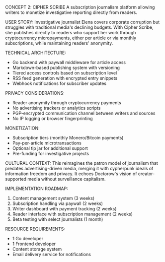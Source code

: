 CONCEPT 2: CIPHER SCRIBE
A subscription journalism platform allowing writers to monetize investigative reporting directly from readers.

USER STORY:
Investigative journalist Elena covers corporate corruption but struggles with traditional media's declining budgets. With Cipher Scribe, she publishes directly to readers who support her work through cryptocurrency micropayments, either per article or via monthly subscriptions, while maintaining readers' anonymity.

TECHNICAL ARCHITECTURE:
- Go backend with paywall middleware for article access
- Markdown-based publishing system with versioning
- Tiered access controls based on subscription level
- RSS feed generation with encrypted entry snippets
- Webhook notifications for subscriber updates

PRIVACY CONSIDERATIONS:
- Reader anonymity through cryptocurrency payments
- No advertising trackers or analytics scripts
- PGP-encrypted communication channel between writers and sources
- No IP logging or browser fingerprinting

MONETIZATION:
- Subscription tiers (monthly Monero/Bitcoin payments)
- Pay-per-article microtransactions
- Optional tip jar for additional support
- Pre-funding for investigative projects

CULTURAL CONTEXT:
This reimagines the patron model of journalism that predates advertising-driven media, merging it with cypherpunk ideals of information freedom and privacy. It echoes Doctorow's vision of creator-supported media without surveillance capitalism.

IMPLEMENTATION ROADMAP:
1. Content management system (3 weeks)
2. Subscription handling via paywall (2 weeks)
3. Writer dashboard with payment tracking (2 weeks)
4. Reader interface with subscription management (2 weeks)
5. Beta testing with select journalists (1 month)

RESOURCE REQUIREMENTS:
- 1 Go developer
- 1 Frontend developer
- Content storage system
- Email delivery service for notifications